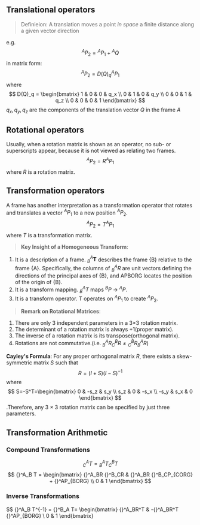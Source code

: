 ## Translational operators
>Definieion:
A translation moves a point *in space* a finite distance along a given vector direction

e.g.
$$
{}^AP_2={}^AP_1+{}^AQ
$$
in matrix form:
$$
{}^AP_2 = D(Q)_q {}^AP_1
$$
where 
$$
D(Q)_q = \begin{bmatrix} 1 & 0 & 0 & q_x \\ 0 & 1 & 0 & q_y \\ 0 & 0 & 1 & q_z \\ 0 & 0 & 0 & 1 \end{bmatrix}
$$
$q_x, q_y, q_z$ are the components of the translation vector $Q$ in the frame $A$

## Rotational operators
Usually, when a rotation matrix is shown as an operator, no sub- or superscripts
appear, because it is not viewed as relating two frames.
$$
{}^AP_2 = R {}^AP_1
$$
where $R$ is a rotation matrix.

## Transformation operators
A frame has another interpretation as a transformation operator that rotates and translates a vector ${}^AP_1$ to a new position ${}^AP_2$.
$$
{}^AP_2 = T {}^AP_1
$$
where $T$ is a transformation matrix.

>**Key Insight of a Homogeneous Transform**:
1. It is a description of a frame. ${}^A_B\mathbf T$ describes the frame {B} relative to the frame
{A}. Specifically, the columns of ${}^A_BR$ are unit vectors defining the directions of
the principal axes of {B}, and APBORG locates the position of the origin of {B}.
2. It is a transform mapping. ${}^A_B T$ maps ${}^BP$ → ${}^AP$.
3. It is a transform operator. T operates on ${}^AP_1$ to create ${}^AP_2$.

>**Remark on Rotational Matrices**:
1. There are only 3 independent parameters in a 3×3 rotation matrix.
2. The determinant of a rotation matrix is always +1(proper matrix).
3. The inverse of a rotation matrix is its transpose(orthogonal matrix).
4. Rotations are not commutative.(i.e. ${}^A_BR {}^B_CR \neq {}^B_CR {}^A_BR$)

**Cayley's Formula**:
For any proper orthogonal matrix $R$, there exists a skew-symmetric matrix $S$ such that
$$
R = (I + S)(I - S)^{-1}
$$
where 
$$
S=-S^T=\begin{bmatrix}
 0 & -s_z & s_y \\ 
 s_z & 0 & -s_x \\ 
 -s_y & s_x & 0 \end{bmatrix}
$$
.Therefore, any 3 × 3 rotation
matrix can be specified by just three parameters.

## Transformation Arithmetic
### Compound Transformations
$$
{}^A_C T = {}^A_B T {}^B_C T
$$
$$
{}^A_B T
= \begin{bmatrix}
{}^A_BR {}^B_CR & {}^A_BR {}^B_CP_{CORG} + {}^AP_{BORG}
\\ 0 & 1
\end{bmatrix}
$$
### Inverse Transformations
$$
{}^A_B T^{-1} = {}^B_A T=
\begin{bmatrix}
{}^A_BR^T & -{}^A_BR^T {}^AP_{BORG}
\\ 0 & 1
\end{bmatrix}
